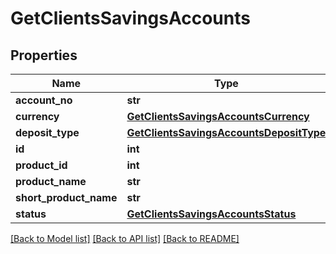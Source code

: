 # GetClientsSavingsAccounts

## Properties
Name | Type | Description | Notes
------------ | ------------- | ------------- | -------------
**account_no** | **str** |  | [optional] 
**currency** | [**GetClientsSavingsAccountsCurrency**](GetClientsSavingsAccountsCurrency.md) |  | [optional] 
**deposit_type** | [**GetClientsSavingsAccountsDepositType**](GetClientsSavingsAccountsDepositType.md) |  | [optional] 
**id** | **int** |  | [optional] 
**product_id** | **int** |  | [optional] 
**product_name** | **str** |  | [optional] 
**short_product_name** | **str** |  | [optional] 
**status** | [**GetClientsSavingsAccountsStatus**](GetClientsSavingsAccountsStatus.md) |  | [optional] 

[[Back to Model list]](../README.md#documentation-for-models) [[Back to API list]](../README.md#documentation-for-api-endpoints) [[Back to README]](../README.md)


